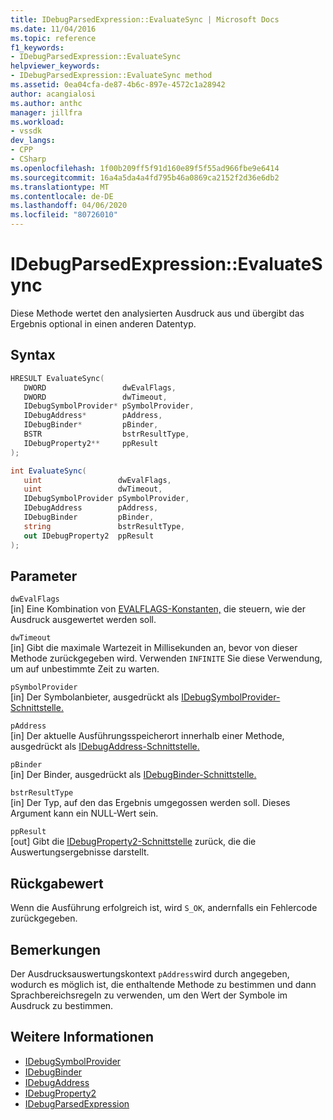 ```yaml
---
title: IDebugParsedExpression::EvaluateSync | Microsoft Docs
ms.date: 11/04/2016
ms.topic: reference
f1_keywords:
- IDebugParsedExpression::EvaluateSync
helpviewer_keywords:
- IDebugParsedExpression::EvaluateSync method
ms.assetid: 0ea04cfa-de87-4b6c-897e-4572c1a28942
author: acangialosi
ms.author: anthc
manager: jillfra
ms.workload:
- vssdk
dev_langs:
- CPP
- CSharp
ms.openlocfilehash: 1f00b209ff5f91d160e89f5f55ad966fbe9e6414
ms.sourcegitcommit: 16a4a5da4a4fd795b46a0869ca2152f2d36e6db2
ms.translationtype: MT
ms.contentlocale: de-DE
ms.lasthandoff: 04/06/2020
ms.locfileid: "80726010"
---
```

# <a name="idebugparsedexpressionevaluatesync"></a>IDebugParsedExpression::EvaluateSync
Diese Methode wertet den analysierten Ausdruck aus und übergibt das Ergebnis optional in einen anderen Datentyp.

## <a name="syntax"></a>Syntax

```cpp
HRESULT EvaluateSync( 
   DWORD                 dwEvalFlags,
   DWORD                 dwTimeout,
   IDebugSymbolProvider* pSymbolProvider,
   IDebugAddress*        pAddress,
   IDebugBinder*         pBinder,
   BSTR                  bstrResultType,
   IDebugProperty2**     ppResult
);
```

```csharp
int EvaluateSync(
   uint                 dwEvalFlags,
   uint                 dwTimeout,
   IDebugSymbolProvider pSymbolProvider,
   IDebugAddress        pAddress,
   IDebugBinder         pBinder,
   string               bstrResultType,
   out IDebugProperty2  ppResult
);
```

## <a name="parameters"></a>Parameter
`dwEvalFlags`\
[in] Eine Kombination von [EVALFLAGS-Konstanten,](../../../extensibility/debugger/reference/evalflags.md) die steuern, wie der Ausdruck ausgewertet werden soll.

`dwTimeout`\
[in] Gibt die maximale Wartezeit in Millisekunden an, bevor von dieser Methode zurückgegeben wird. Verwenden `INFINITE` Sie diese Verwendung, um auf unbestimmte Zeit zu warten.

`pSymbolProvider`\
[in] Der Symbolanbieter, ausgedrückt als [IDebugSymbolProvider-Schnittstelle.](../../../extensibility/debugger/reference/idebugsymbolprovider.md)

`pAddress`\
[in] Der aktuelle Ausführungsspeicherort innerhalb einer Methode, ausgedrückt als [IDebugAddress-Schnittstelle.](../../../extensibility/debugger/reference/idebugaddress.md)

`pBinder`\
[in] Der Binder, ausgedrückt als [IDebugBinder-Schnittstelle.](../../../extensibility/debugger/reference/idebugbinder.md)

`bstrResultType`\
[in] Der Typ, auf den das Ergebnis umgegossen werden soll. Dieses Argument kann ein NULL-Wert sein.

`ppResult`\
[out] Gibt die [IDebugProperty2-Schnittstelle](../../../extensibility/debugger/reference/idebugproperty2.md) zurück, die die Auswertungsergebnisse darstellt.

## <a name="return-value"></a>Rückgabewert
 Wenn die Ausführung erfolgreich ist, wird `S_OK`, andernfalls ein Fehlercode zurückgegeben.

## <a name="remarks"></a>Bemerkungen
 Der Ausdrucksauswertungskontext `pAddress`wird durch angegeben, wodurch es möglich ist, die enthaltende Methode zu bestimmen und dann Sprachbereichsregeln zu verwenden, um den Wert der Symbole im Ausdruck zu bestimmen.

## <a name="see-also"></a>Weitere Informationen
- [IDebugSymbolProvider](../../../extensibility/debugger/reference/idebugsymbolprovider.md)
- [IDebugBinder](../../../extensibility/debugger/reference/idebugbinder.md)
- [IDebugAddress](../../../extensibility/debugger/reference/idebugaddress.md)
- [IDebugProperty2](../../../extensibility/debugger/reference/idebugproperty2.md)
- [IDebugParsedExpression](../../../extensibility/debugger/reference/idebugparsedexpression.md)
